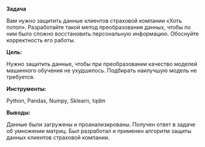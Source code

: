 **Задача**

Вам нужно защитить данные клиентов страховой компании «Хоть потоп». Разработайте такой метод преобразования данных, чтобы по ним было сложно восстановить персональную информацию. Обоснуйте корректность его работы.

**Цель:**

Нужно защитить данные, чтобы при преобразовании качество моделей машинного обучения не ухудшилось. Подбирать наилучшую модель не требуется.

**Инструменты:**

Python, Pandas, Numpy, Sklearn, tqdm

**Выводы:**

Данные были загружены и проанализированы.
Получен ответ в задаче об умножении матриц.
Был разработал и применен алгоритм защиты данных клиентов страховой компании.
